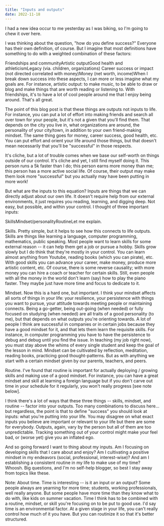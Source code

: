 ```yaml
---
title: "Inputs and outputs"
date: 2022-11-18
---
```


I had a new idea occur to me yesterday as I was biking, so I'm going to chew it over here.

I was thinking about the question, "how do you define success?" Everyone has their own definition, of course. But I imagine that most definitions have something to do with a weighted combination of these factors:

Friendships and communityArtistic outputGood health and athleticismLegacy (via. children, organizations)
Career success or impact (not directed correlated with money)Money (net worth, income)When I break down success into these aspects, I can more or less imagine what my goals are. For instance, artistic output: to make music, to be able to draw or blog and make things that are worth reading or listening to. With friendships, it's to have a lot of cool people around me that I enjoy being around. That's all great.


The point of this blog post is that these things are outputs not inputs to life. For instance, you can put a lot of effort into making friends and search all over town for your people, but it's not a given that you'll find them. That depends on the city you live in, what organizations are around, the personality of your city/town, in addition to your own friend-making mindset. The same thing goes for money, career success, good health, etc. You can put effort and orient your life around those things, but that doesn't mean necessarily that you'll be "successful" in those respects.

It's cliche, but a lot of trouble comes when we base our self-worth on things outside of our control. It's cliche and yet, I still find myself doing it. This person runs a 5k faster than I do; this person earns more money than me; this person has a more active social life. Of course, their output may make them look more "successful" but you actually may have been putting in more work!

But what are the inputs to this equation? Inputs are things that we can directly adjust about our own life. It doesn't require help from our external environments, it just requires you reading, learning, and digging deep. Not easy, but possible, and within your control. I thought of three important inputs:

SkillsMindset/personalityRoutineLet me explain. 

Skills. Pretty simple, but it helps to see how this connects to life outputs. Skills are things like learning a language, computer programming, mathematics, public speaking. Most people want to learn skills for some external reason -- it can help them get a job or pursue a hobby. Skills grow slowly but I do think that they're mostly in your control. You can learn almost anything from Youtube, reading books (which you can pirate), etc. With good skills you can advance your career, make money, produce more artistic content, etc. Of course, there is some reverse causality; with more money you can hire a coach or teacher for certain skills. Still, even people with all the money in the world don't learn (say) how to play the piano faster. They maybe just have more time and focus to dedicate to it.

Mindset. Now this is a hard one, but important. I think your mindset affects all sorts of things in your life: your resilience, your persistence with things you want to pursue, your attitude towards meeting people or maintaining connects. Being a go-getter, being out-going (when needed) or fully focused on studying (when needed) are all traits of a good personality (to me), but that depends on what outputs you're orienting towards. A lot of people I think are successful in companies or in certain jobs because they have a good mindset for it, and that lets them learn the requisite skills. For instance, in computer programming you have to have the persistence to debug and debug until you find the issue. In teaching (my job right now), you must stay above the whims of every single student and keep the goal of the lesson in mind. Mindset can be cultivated by reflection, meditation, reading books, practicing good thought-patterns. But as with anything we start with a certain mindset given by our parents, teachers, and peers.

Routine. I've found that routine is important for actually deploying / growing skills and making use of a good mindset. For instance, you can have a great mindset and skill at learning a foreign language but if you don't carve out time in your schedule for it regularly, you won't really progress [see note below].


I think there's a lot of ways that these three things -- skills, mindset, and routine -- factor into your outputs. Too many combinations to discuss here... but regardless, the point is that to define "success" you should look at inputs: what you're putting into your life. You may disagree on what exact inputs you believe are important or relevant to your life but there are some for everybody. Outputs, again, vary by the person but all of them are too unpredictable. Tracking something out of your control might make your feel bad, or (worse yet) give you an inflated ego.


And so going forward I want to thing about my inputs. Am I focusing on developing skills that I care about and enjoy? Am I cultivating a positive mindset in my endeavors (social, professional, interest-wise)? And am I establishing a consistent routine in my life to make use of my time? Whoosh. Big questions, and I'm no self-help blogger, so best I stay away from topics like these.


Note: About time. Time is interesting -- is it an input or an output? Some people always are yearning for more time; students, working professionals, well really anyone. But some people have more time than they know what to do with, like kids on summer vacation. Time I think has to be combined with a routine, mindset, or skill you're focusing on to be put to good use. I'd say time is an environmental factor. At a given stage in your life, you can't really control how much of it you have. But you can routinize it so that it's better structured.
